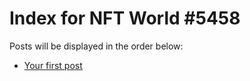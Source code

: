 # Index for NFT World #5458
Posts will be displayed in the order below:

- [Your first post](./001-first.md)

